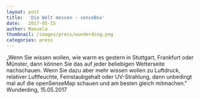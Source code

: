 ```yaml
---
layout: post
title:  'Die Welt messen - senseBox'
date:   2017-05-15 
author: Manuela
thumbnail: /images/press/wunderding.png
categories: press
---
```

„Wenn Sie wissen wollen, wie warm es gestern in Stuttgart, Frankfurt oder Münster, dann können Sie das auf jeder beliebigen Wetterseite nachschauen. Wenn Sie dazu aber mehr wissen wollen zu Luftdruck, relativer Luftfeuchte, Feinstaubgehalt oder UV-Strahlung, dann unbedingt mal auf die openSenseMap schauen und am besten gleich mitmachen." Wunderding, 15.05.2017
